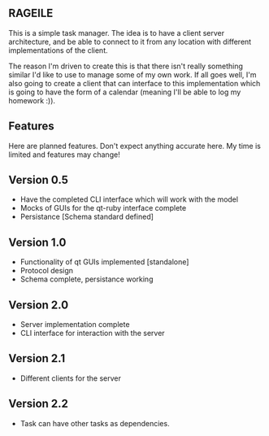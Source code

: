 RAGEILE 
---------------------------------------------
This is a simple task manager. The idea is to have a client server architecture,
and be able to connect to it from any location with different implementations of 
the client. 

The reason I'm driven to create this is that there isn't really something similar
I'd like to use to manage some of my own work. If all goes well, I'm also going
to create a client that can interface to this implementation which is going to 
have the form of a calendar (meaning I'll be able to log my homework :)). 

Features
--------
Here are planned features. Don't expect anything accurate here. My time is limited
and features may change! 

Version 0.5
-----------
* Have the completed CLI interface which will work with the model
* Mocks of GUIs for the qt-ruby interface complete
* Persistance [Schema standard defined]

Version 1.0 
-----------
* Functionality of qt GUIs implemented [standalone] 
* Protocol design
* Schema complete, persistance working

Version 2.0 
-----------
* Server implementation complete
* CLI interface for interaction with the server

Version 2.1
-----------
* Different clients for the server

Version 2.2
-----------
* Task can have other tasks as dependencies.
